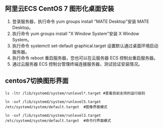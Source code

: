 ## 阿里云ECS CentOS 7 图形化桌面安装
1. 登录服务器，执行命令 yum groups install "MATE Desktop"安装 MATE Desktop。
2. 执行命令 yum groups install "X Window System"安装 X Window System。
3. 执行命令 systemctl set-default graphical.target 设置默认通过桌面环境启动服务器。
4. 执行命令 reboot 重启服务器，您也可以在云服务器 ECS 控制台重启服务器。
5. 通过云服务器 ECS 控制台管理终端连接服务器，测试验证安装情况。

## centos7切换图形界面
    ls -ltr /lib/systemd/system/runlevel*.target #查看目前支持的运行级别  

    ln -svf /lib/systemd/system/runlevel5.target /etc/systemd/system/default.target  #图像界面模式  

    ln -svf /lib/systemd/system/runlevel3.target /etc/systemd/system/default.target  #命令行界面模式  

